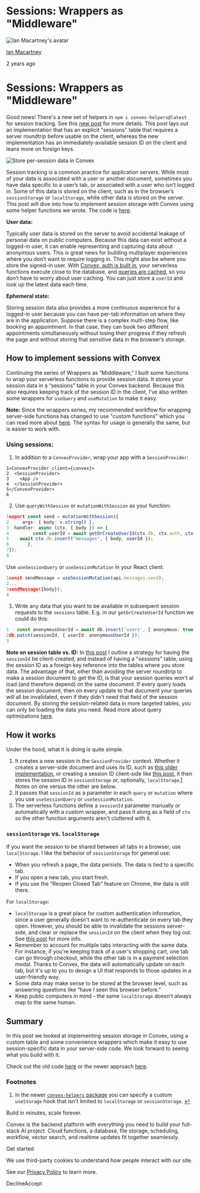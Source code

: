 # Sessions: Wrappers as "Middleware"

![Ian Macartney's avatar](https://stack.convex.dev/_next/image?url=https%3A%2F%2Fcdn.sanity.io%2Fimages%2Fts10onj4%2Fproduction%2F077753b63476b77fb111ba06d1bb538517033a54-3500x3500.jpg&w=3840&q=75)

[Ian Macartney](https://stack.convex.dev/author/ian-macartney)

2 years ago

# Sessions: Wrappers as "Middleware"

Good news! There's a new set of helpers in `npm i convex-helpers@latest` for session tracking. See this [new post](https://stack.convex.dev/track-sessions-without-cookies) for more details. This post lays out an implementation that has an explicit "sessions" table that requires a server roundtrip before usable on the client, whereas the new implementation has an immediately-available session ID on the client and leans more on foreign keys.

![Store per-session data in Convex](https://stack.convex.dev/_next/image?url=https%3A%2F%2Fcdn.sanity.io%2Fimages%2Fts10onj4%2Fproduction%2Fd88710666eaa61506b696ba7bf59416e1b149858-4446x3334.jpg&w=3840&q=75)

Session tracking is a common practice for application servers. While most of your data is associated with a user or another document, sometimes you have data specific to a user’s tab, or associated with a user who isn’t logged in. Some of this data is stored on the client, such as in the browser’s `sessionStorage` or `localStorage`, while other data is stored on the server. This post will dive into how to implement session storage with Convex using some helper functions we wrote. The code is [here](https://github.com/get-convex/convex-helpers/tree/npm/0.1.1).

**User data:**

Typically user data is stored on the server to avoid accidental leakage of personal data on public computers. Because this data can exist without a logged-in user, it can enable representing and capturing data about anonymous users. This is great news for building multiplayer experiences where you don’t want to require logging in. This might also be where you store the signed-in user. With [Convex, auth is built in](https://docs.convex.dev/using/auth), your serverless functions execute close to the database, and [queries are cached](https://docs.convex.dev/functions/query-functions#caching--reactivity), so you don’t have to worry about user caching. You can just store a `userId` and look up the latest data each time.

**Ephemeral state:**

Storing session data also provides a more continuous experience for a logged-in user because you can have per-tab information on where they are in the application. Suppose there is a complex multi-step flow, like booking an appointment. In that case, they can book two different appointments simultaneously without losing their progress if they refresh the page and without storing that sensitive data in the browser’s storage.

## How to implement sessions with Convex

Continuing the series of Wrappers as “Middleware,” I built some functions to wrap your serverless functions to provide session data. It stores your session data in a “sessions” table in your Convex backend. Because this also requires keeping track of the session ID in the client, I’ve also written some wrappers for `useQuery` and `useMutation` to make it easy.

**Note:** Since the wrappers series, my recommended workflow for wrapping server-side functions has changed to use "custom functions" which you can read more about [here](https://stack.convex.dev/custom-functions). The syntax for usage is generally the same, but is easier to work with.

### Using sessions:

1. In addition to a `ConvexProvider`, wrap your app with a `SessionProvider`:





```tsx
1<ConvexProvider client={convex}>
2  <SessionProvider>
3    <App />
4  </SessionProvider>
5</ConvexProvider>
6
```

2. Use `queryWithSession` or `mutationWithSession` as your function:





```ts
1export const send = mutationWithSession({
2	  args: { body: v.string() },
3  handler: async (ctx, { body }) => {
4		  const userId = await getOrCreateUserId(ctx.db, ctx.auth, ctx.sessionId);
5    await ctx.db.insert("messages", { body, userId });
6		},
7});
8
```


Use `useSessionQuery` or `useSessionMutation` in your React client:

```ts
1const sendMessage = useSessionMutation(api.messages.send);
2...
3sendMessage({body});
4
```

1. Write any data that you want to be available in subsequent session
requests to the `sessions` table. E.g. in our `getOrCreateUserId` function we could do this:





```ts
1	const anonymousUserId = await db.insert('users', { anonymous: true });
2db.patch(sessionId, { userId: anonymousUserId });
3
```





**Note on session table vs. ID:** In [this post](https://stack.convex.dev/track-sessions-without-cookies) I outline a strategy for having the `sessionId` be client-created, and instead of having a "sessions" table, using the session ID as a foreign key reference into the tables where you store data. The advantage of that, other than avoiding the server roundtrip to make a session document to get the ID, is that your session queries won't al load (and therefore depend) on the same document. If every query loads the session document, then on every update to that document your queries will all be invalidated, even if they didn't need that field of the session document. By storing the session-related data in more targeted tables, you can only be loading the data you need. Read more about query optimizations [here](https://stack.convex.dev/queries-that-scale).


## How it works

Under the hood, what it is doing is quite simple.

1. It creates a new session in the `SessionProvider` context. Whether it creates a server-side document and uses its ID, such as [this older implementation](https://github.com/get-convex/convex-helpers/tree/npm/0.1.1), or creating a session ID client-side like [this post](https://stack.convex.dev/track-sessions-without-cookies), it then stores the session ID in `sessionStorage` or, optionally, `localStorage`.[1](https://stack.convex.dev/sessions-wrappers-as-middleware#user-content-fn-1) Notes on one versus the other are below.
2. It passes that `sessionId` as a parameter in each `query` or `mutation` where you use `useSessionQuery` or `useSessionMutation`.
3. The serverless functions define a `sessionId` parameter manually or automatically with a custom wrapper, and pass it along as a field of `ctx` so the other function arguments aren't cluttered with it.

### `sessionStorage` vs. `localStorage`

If you want the session to be shared between all tabs in a browser, use `localStorage`. I like the behavior of `sessionStorage` for general use:

- When you refresh a page, the data persists. The data is tied to a specific tab.
- If you open a new tab, you start fresh.
- If you use the “Reopen Closed Tab” feature on Chrome, the data is still there.

For `localStorage`:

- `localStorage` is a great place for custom authentication information, since a user generally doesn't want to re-authenticate on every tab they open. However, you should be able to invalidate the sessions server-side, and clear or replace the `sessionId` on the client when they log out. See [this post](https://stack.convex.dev/track-sessions-without-cookies) for more info.
- Remember to account for multiple tabs interacting with the same data. For instance, if you're keeping track of a user's shopping cart, one tab can go through checkout, while the other tab is in a payment selection modal. Thanks to Convex, the data will automatically update on each tab, but it's up to you to design a UI that responds to those updates in a user-friendly way.
- Some data may make sense to be stored at the browser level, such as answering questions like “have I seen this browser before.”
- Keep public computers in mind - the same `localStorage` doesn't always map to the same human.

## Summary

In this post we looked at implementing session storage in Convex, using a custom table and some convenience wrappers which make it easy to use session-specific data in your server-side code. We look forward to seeing what you build with it.

Check out the old code [here](https://github.com/get-convex/convex-helpers/tree/npm/0.1.1) or the newer approach [here](https://stack.convex.dev/track-sessions-without-cookies).

### Footnotes

1. In the newer [`convex-helpers` package](https://www.npmjs.com/package/convex-helpers) you can specify a custom `useStorage` hook that isn't limited to `localStorage` or `sessionStorage`. [↩](https://stack.convex.dev/sessions-wrappers-as-middleware#user-content-fnref-1)


Build in minutes, scale forever.

Convex is the backend platform with everything you need to build your full-stack AI project. Cloud functions, a database, file storage, scheduling, workflow, vector search, and realtime updates fit together seamlessly.

Get started

We use third-party cookies to understand how people interact with our site.

See our [Privacy Policy](https://www.convex.dev/legal/privacy/) to learn more.

DeclineAccept